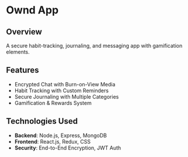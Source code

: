 # Ownd App

## Overview
A secure habit-tracking, journaling, and messaging app with gamification elements.

## Features
- Encrypted Chat with Burn-on-View Media
- Habit Tracking with Custom Reminders
- Secure Journaling with Multiple Categories
- Gamification & Rewards System

## Technologies Used
- **Backend**: Node.js, Express, MongoDB
- **Frontend**: React.js, Redux, CSS
- **Security**: End-to-End Encryption, JWT Auth
